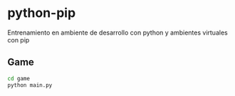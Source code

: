 # python-pip
Entrenamiento en ambiente de desarrollo con python y ambientes virtuales con pip

## Game 

```sh
cd game
python main.py
```
